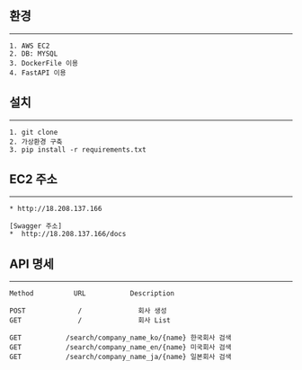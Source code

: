 ## 환경
---
    1. AWS EC2
    2. DB: MYSQL
    3. DockerFile 이용
    4. FastAPI 이용

## 설치
---
    1. git clone
    2. 가상환경 구축
    3. pip install -r requirements.txt

## EC2 주소
---

    * http://18.208.137.166

    [Swagger 주소]
    *  http://18.208.137.166/docs


## API 명세
---
    Method          URL           Description

    POST             /              회사 생성
    GET              /              회사 List 

    GET           /search/company_name_ko/{name} 한국회사 검색
    GET           /search/company_name_en/{name} 미국회사 검색
    GET           /search/company_name_ja/{name} 일본회사 검색

